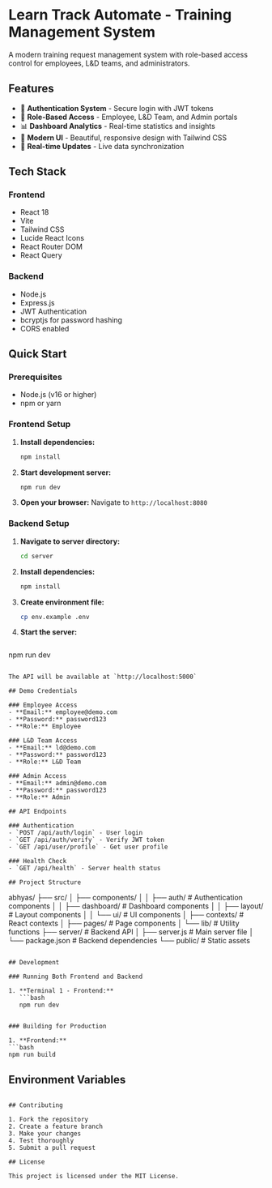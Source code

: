 # Learn Track Automate - Training Management System

A modern training request management system with role-based access control for employees, L&D teams, and administrators.

## Features

- 🔐 **Authentication System** - Secure login with JWT tokens
- 👥 **Role-Based Access** - Employee, L&D Team, and Admin portals
- 📊 **Dashboard Analytics** - Real-time statistics and insights
- 🎨 **Modern UI** - Beautiful, responsive design with Tailwind CSS
- 🔄 **Real-time Updates** - Live data synchronization

## Tech Stack

### Frontend
- React 18
- Vite
- Tailwind CSS
- Lucide React Icons
- React Router DOM
- React Query

### Backend
- Node.js
- Express.js
- JWT Authentication
- bcryptjs for password hashing
- CORS enabled

## Quick Start

### Prerequisites
- Node.js (v16 or higher)
- npm or yarn

### Frontend Setup

1. **Install dependencies:**
   ```bash
   npm install
   ```

2. **Start development server:**
   ```bash
   npm run dev
   ```

3. **Open your browser:**
   Navigate to `http://localhost:8080`

### Backend Setup

1. **Navigate to server directory:**
   ```bash
   cd server
   ```

2. **Install dependencies:**
   ```bash
   npm install
   ```

3. **Create environment file:**
   ```bash
   cp env.example .env
   ```

4. **Start the server:**
   ```bash
npm run dev
```

The API will be available at `http://localhost:5000`

## Demo Credentials

### Employee Access
- **Email:** employee@demo.com
- **Password:** password123
- **Role:** Employee

### L&D Team Access
- **Email:** ld@demo.com
- **Password:** password123
- **Role:** L&D Team

### Admin Access
- **Email:** admin@demo.com
- **Password:** password123
- **Role:** Admin

## API Endpoints

### Authentication
- `POST /api/auth/login` - User login
- `GET /api/auth/verify` - Verify JWT token
- `GET /api/user/profile` - Get user profile

### Health Check
- `GET /api/health` - Server health status

## Project Structure

```
abhyas/
├── src/
│   ├── components/
│   │   ├── auth/          # Authentication components
│   │   ├── dashboard/     # Dashboard components
│   │   ├── layout/        # Layout components
│   │   └── ui/           # UI components
│   ├── contexts/         # React contexts
│   ├── pages/           # Page components
│   └── lib/             # Utility functions
├── server/              # Backend API
│   ├── server.js        # Main server file
│   └── package.json     # Backend dependencies
└── public/              # Static assets
```

## Development

### Running Both Frontend and Backend

1. **Terminal 1 - Frontend:**
   ```bash
   npm run dev
   ```


   ```

### Building for Production

1. **Frontend:**
   ```bash
   npm run build
   ```


## Environment Variables


```

## Contributing

1. Fork the repository
2. Create a feature branch
3. Make your changes
4. Test thoroughly
5. Submit a pull request

## License

This project is licensed under the MIT License.

